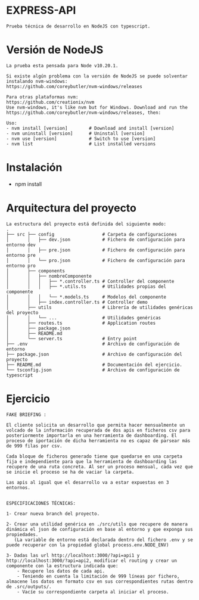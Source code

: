 
# EXPRESS-API

    Prueba técnica de desarrollo en NodeJS con typescript. 

# Versión de NodeJS 

    La prueba esta pensada para Node v10.20.1.

    Si existe algún problema con la versión de NodeJS se puede solventar instalando nvm-windows:
    https://github.com/coreybutler/nvm-windows/releases
    
    Para otras plataformas nvm:
    https://github.com/creationix/nvm
    Use nvm-windows, it's like nvm but for Windows. Download and run the https://github.com/coreybutler/nvm-windows/releases, then:

    Uso:
    - nvm install [version]        # Download and install [version]
    - nvm uninstall [version]      # Uninstall [version]
    - nvm use [version]            # Switch to use [version]
    - nvm list                     # List installed versions

# Instalación

  - npm install

# Arquitectura del proyecto

    La estructura del proyecto está definida del siguiente modo:
    .
    ├── src ├── config                  # Carpeta de configuraciones
    │       │   ├── dev.json            # Fichero de configuración para entorno dev
    │       │   ├── pre.json            # Fichero de configuración para entorno pre
    │       │   └── pro.json            # Fichero de configuración para entorno pro
    │       ├── components   
    │       │   ├── nombreComponente
    │       │   │   ├── *.controller.ts # Controller del componente
    │       │   │   ├── *.utils.ts      # Utilidades propias del componente
    │       │   │   └── *.models.ts     # Modelos del componente
    │       │   ├── index.controller.ts # Controller demo
    │       ├── utils                   # Librería de utilidades genéricas del proyecto
    │       │   └── ...                 # Utilidades genéricas
    │       ├── routes.ts               # Application routes
    │       ├── package.json           
    │       ├── README.md         
    │       └── server.ts               # Entry point
    ├── .env                            # Archivo de configuración de entorno
    ├── package.json                    # Archivo de configuración del proyecto
    ├── README.md                       # Documentación del ejercicio.
    └── tsconfig.json                   # Archivo de configuración de typescript

# Ejercicio

    FAKE BRIEFING :
    
    El cliente solicita un desarrollo que permita hacer mensualmente un volcado de la información recuperada de dos apis en ficheros csv para posteriormente importarla en una herramienta de dashboarding. El proceso de iportación de dicha herramienta no es capaz de parsear más de 999 filas por csv.

    Cada bloque de ficheros generado tiene que quedarse en una carpeta fija e independiente para que la herramienta de dashboarding las recupere de una ruta concreta. Al ser un proceso mensual, cada vez que se inicie el proceso se ha de vaciar la carpeta.

    Las apis al igual que el desarrollo va a estar expuestas en 3 entornos.

    
    ESPECIFICACIONES TÉCNICAS:

    1- Crear nueva branch del proyecto.

    2- Crear una utilidad genérica en ./src/utils que recupere de manera dinámica el json de configuración en base al entorno y que exponga sus propiedades.
       (La variable de entorno está declarada dentro del fichero .env y se puede recuperar con la propiedad global process.env.NODE_ENV)

    3- Dadas las url http://localhost:3000/?api=api1 y http://localhost:3000/?api=api2, modificar el routing y crear un componente con la estructura indicada que: 
        - Recupere los datos de cada api.
        - Teniendo en cuenta la limitación de 999 líneas por fichero, almacene los datos en formato csv en sus correspondientes rutas dentro de .src/outputs/.
        - Vacíe su correspondiente carpeta al iniciar el proceso.
